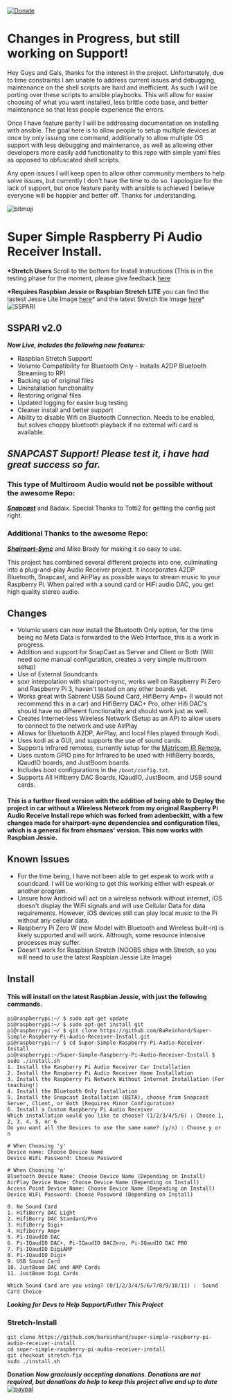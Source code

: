 [![Donate](https://img.shields.io/badge/Donate-PayPal-green.svg)](https://paypal.me/pools/c/812h247JvP)

# Changes in Progress, but still working on Support!

Hey Guys and Gals, thanks for the interest in the project. Unfortunately, due to time constraints I am unable to address current issues and debugging, maintenance on the shell scripts are hard and inefficient. As such I will be porting over these scripts to ansible playbooks. This will allow for easier choosing of what you want installed, less brittle code base, and better maintenance so that less people experience the errors.

Once I have feature parity I will be addressing documentation on installing with ansible. The goal here is to allow people to setup multiple devices at once by only issuing one command, additionally to allow multiple OS support with less debugging and maintenance, as well as allowing other developers more easily add functionality to this repo with simple yaml files as opposed to obfuscated shell scripts.

Any open issues I will keep open to allow other community members to help solve issues, but currently I don't have the time to do so. I apologize for the lack of support, but once feature parity with ansible is achieved I believe everyone will be happier and better off.
Thanks for understanding.

![bitmoji](https://render.bitstrips.com/v2/cpanel/27c34645-4e03-42a5-bb21-c48c76fcacfe-15cd827c-4baa-4b09-a22d-0d657c319951-v1.png?transparent=1&palette=1&width=246)

# Super Simple Raspberry Pi Audio Receiver Install.
**\*Stretch Users** Scroll to the bottom for Install Instructions (This is in the testing phase for the moment, please give feedback [here](https://github.com/BaReinhard/Super-Simple-Raspberry-Pi-Audio-Receiver-Install/issues/102)


**\*Requires Raspbian Jessie or Raspbian Stretch LITE** you can find the lastest Jessie Lite Image [here](http://downloads.raspberrypi.org/raspbian_lite/images/raspbian_lite-2017-07-05/)\* and the latest Stretch lite image [here](https://www.raspberrypi.org/downloads/raspbian/)\*
![SSPARI](https://github.com/BaReinhard/Super-Simple-Raspberry-Pi-Audio-Receiver-Install/blob/master/img/SSRPARI_1080_668.png?raw=true)

## SSPARI v2.0

**_Now Live, includes the following new features:_**

* Raspbian Stretch Support!
* Volumio Compatibility for Bluetooth Only - Installs A2DP Bluetooth Streaming to RPI
* Backing up of original files
* Uninstallation functionality
* Restoring original files
* Updated logging for easier bug testing
* Cleaner install and better support
* Ability to disable Wifi on Bluetooth Connection. Needs to be enabled, but solves choppy bluetooth playback if no external wifi card is available.

## _SNAPCAST Support! Please test it, i have had great success so far._

### This type of Multiroom Audio would not be possible without the awesome Repo:

**_[Snapcast](https://github.com/badaix/snapcast)_** and Badaix. Special Thanks to Totti2 for getting the config just right.

### Additional Thanks to the awesome Repo:

**_[Shairport-Sync](https://github.com/mikebrady/shairport-sync/)_** and Mike Brady for making it so easy to use.

This project has combined several different projects into one, culminating into a plug-and-play Audio Receiver project. It incorporates A2DP Bluetooth, Snapcast, and AirPlay as possible ways to stream music to your Raspberry Pi. When paired with a sound card or HiFi audio DAC, you get high quality stereo audio.

## Changes

* Volumio users can now install the Bluetooth Only option, for the time being no Meta Data is forwarded to the Web Interface, this is a work in progress.
* Addition and support for SnapCast as Server and Client or Both (Will need some manual configuration, creates a very simple multiroom setup)
* Use of External Soundcards
* soxr interpolation with shairport-sync, works well on Raspberry Pi Zero and Raspberry Pi 3, haven't tested on any other boards yet.
* Works great with Sabrent USB Sound Card, HifiBerry Amp+ (I would not recommend this in a car) and HifiBerry DAC+ Pro, other Hifi DAC's should have no different functionality and should work just as well.
* Creates Internet-less Wireless Network (Setup as an AP) to allow users to connect to the network and use AirPlay
* Allows for Bluetooth A2DP, AirPlay, and local files played through Kodi.
* Uses kodi as a GUI, and supports the use of sound cards.
* Supports Infrared remotes, currently setup for the [Matricom IR Remote.](https://www.amazon.com/Quality-Replacement-Controller-Android-Matricom/dp/B018K0GR12)
* Uses custom GPIO pins for Infrared to be used with HifiBerry boards, IQaudIO boards, and JustBoom boards.
* Includes boot configurations in the `/boot/config.txt`.
* Supports All Hifiberry DAC Boards, IQaudIO, JustBoom, and USB sound cards.

#### This is a further fixed version with the addition of being able to Deploy the project in car without a Wireless Network from my original Raspberry Pi Audio Receive Install repo which was forked from adenbeckitt, with a few changes made for shairport-sync dependencies and configuration files, which is a general fix from ehsmaes' version. This now works with Raspbian Jessie.

## Known Issues

* For the time being, I have not been able to get espeak to work with a soundcard. I will be working to get this working either with espeak or another program.
* Unsure how Android will act on a wireless network without internet, iOS doesn't display the WiFi signals and will use Cellular Data for data requirements. However, iOS devices still can play local music to the Pi without any cellular data.
* Raspberry Pi Zero W (new Model with Bluetooth and Wireless built-in) is likely supported and will work. Although, some resource intensive processes may suffer.
* Doesn't work for Raspbian Stretch (NOOBS ships with Stretch, so you will need to use the latest Raspbian Jessie Lite Image)

## Install

#### This will install on the latest Raspbian Jessie, with just the following commands.

```
pi@raspberrypi:~/ $ sudo apt-get update
pi@raspberrypi:~/ $ sudo apt-get install git
pi@raspberrypi:~/ $ git clone https://github.com/BaReinhard/Super-Simple-Raspberry-Pi-Audio-Receiver-Install.git
pi@raspberrypi:~/ $ cd Super-Simple-Raspberry-Pi-Audio-Receiver-Install
pi@raspberrypi:~/Super-Simple-Raspberry-Pi-Audio-Receiver-Install $ sudo ./install.sh
1. Install the Raspberry Pi Audio Receiver Car Installation
2. Install the Raspberry Pi Audio Receiver Home Installation
3. Install the Raspberry Pi Network Without Internet Installation (For teaching!)
4. Install the Bluetooth Only Installation
5. Install the Snapcast Installation (BETA), choose from Snapcast Server, Client, or Both (Requires Minor Configuration)
6. Install a Custom Raspberry Pi Audio Receiver
Which installation would you like to choose? (1/2/3/4/5/6) : Choose 1, 2, 3, 4, 5, or 6
Do you want all the Devices to use the same name? (y/n) : Choose y or n

# When Choosing 'y'
Device name: Choose Device Name
Device WiFi Password: Choose Password

# When Choosing 'n'
Bluetooth Device Name: Choose Device Name (Depending on Install)
AirPlay Device Name: Choose Device Name (Depending on Install)
Access Point Device Name: Choose Device Name (Depending on Install)
Device WiFi Password: Choose Password (Depending on Install)

0. No Sound Card
1. HifiBerry DAC Light
2. HifiBerry DAC Standard/Pro
3. HifiBerry Digi+
4. Hifiberry Amp+
5. Pi-IQaudIO DAC
6. Pi-IQaudIO DAC+, Pi-IQaudIO DACZero, Pi-IQaudIO DAC PRO
7. Pi-IQaudIO DigiAMP
8. Pi-IQaudIO Digi+
9. USB Sound Card
10. JustBoom DAC and AMP Cards
11. JustBoom Digi Cards

Which Sound Card are you using? (0/1/2/3/4/5/6/7/8/9/10/11) :  Sound Card Choice
```

**_Looking for Devs to Help Support/Futher This Project_**

### Stretch-Install

```
git clone https://github.com/bareinhard/super-simple-raspberry-pi-audio-receiver-install
cd super-simple-raspberry-pi-audio-receiver-install
git checkout stretch-fix
sudo ./install.sh
```


**Donation**
***Now graciously accepting donations. Donations are not required, but donations do help to keep this project alive and up to date***
[![paypal](https://www.paypalobjects.com/en_US/i/btn/btn_donateCC_LG.gif)](https://paypal.me/pools/c/812h247JvP)
